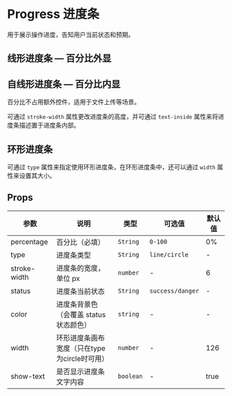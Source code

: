 # Progress 进度条

用于展示操作进度，告知用户当前状态和预期。

## 线形进度条 — 百分比外显

<div class="demo-block">
    <ivy-progress :percentage="0"></ivy-progress>
    <ivy-progress class="margin-top-large" :percentage="50"></ivy-progress>
    <ivy-progress
        class="margin-top-large"
        :percentage="80"
        color="pink"
    ></ivy-progress>
    <ivy-progress
        class="margin-top-large"
        :percentage="100"
        status="success"
    ></ivy-progress>
    <ivy-progress
        class="margin-top-large"
        :percentage="100"
        status="danger"
    ></ivy-progress>
</div>

## ⾃线形进度条 — 百分比内显

百分比不占用额外控件，适用于文件上传等场景。

可通过 `stroke-width` 属性更改进度条的高度，并可通过 `text-inside` 属性来将进度条描述置于进度条内部。

<div class="demo-block">
        <ivy-progress
            :percentage="0"
            text-inside
            :stroke-width="18"
        ></ivy-progress>
        <ivy-progress
            class="margin-top-large"
            :percentage="70"
            text-inside
            :stroke-width="18"
        ></ivy-progress>
        <ivy-progress
            class="margin-top-large"
            :percentage="80"
            color="pink"
            text-inside
            :stroke-width="18"
        ></ivy-progress>
        <ivy-progress
            class="margin-top-large"
            :percentage="100"
            status="success"
            text-inside
            :stroke-width="18"
        ></ivy-progress>
        <ivy-progress
            class="margin-top-large"
            :percentage="50"
            status="danger"
            text-inside
            :stroke-width="18"
        ></ivy-progress>
</div>

## 环形进度条

可通过 `type` 属性来指定使用环形进度条，在环形进度条中，还可以通过 `width` 属性来设置其大小。

<div class="demo-block">
        <ivy-progress type="circle" :percentage="0"></ivy-progress>
        <ivy-progress
            class="margin-left-small"
            type="circle"
            :percentage="25"
        ></ivy-progress>
        <ivy-progress
            class="margin-left-small"
            type="circle"
            :percentage="80"
            color="#8e71c7"
        ></ivy-progress>
        <ivy-progress
            class="margin-left-small"
            type="circle"
            :percentage="100"
            status="success"
        ></ivy-progress>
        <ivy-progress
            class="margin-left-small"
            type="circle"
            :percentage="100"
            status="danger"
        ></ivy-progress>
</div>

## Props

| 参数         | 说明                                         | 类型      | 可选值           | 默认值 |
| ------------ | -------------------------------------------- | --------- | ---------------- | ------ |
| percentage   | 百分比（必填）                               | `String`  | `0-100`          | 0%     |
| type         | 进度条类型                                   | `String`  | `line/circle`    | -      |
| stroke-width | 进度条的宽度，单位 px                        | `number`  | -                | 6      |
| status       | 进度条当前状态                               | `String`  | `success/danger` | -      |
| color        | 进度条背景色（会覆盖 status 状态颜色）       | `string`  | -                | -      |
| width        | 环形进度条画布宽度（只在type为circle时可用） | `number`  | -                | 126    |
| show-text    | 是否显示进度条文字内容                       | `boolean` | -                | true   |

<style lang="scss" scoped>
.progress-item + .progress-item {
    margin-top: 20px;
}
</style>
